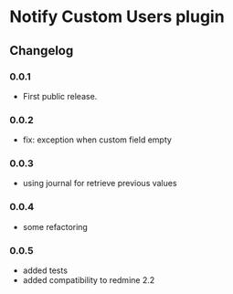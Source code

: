 # Notify Custom Users plugin

## Changelog

### 0.0.1

- First public release.

### 0.0.2

- fix: exception when custom field empty

### 0.0.3

- using journal for retrieve previous values

### 0.0.4

- some refactoring

### 0.0.5

- added tests
- added compatibility to redmine 2.2
